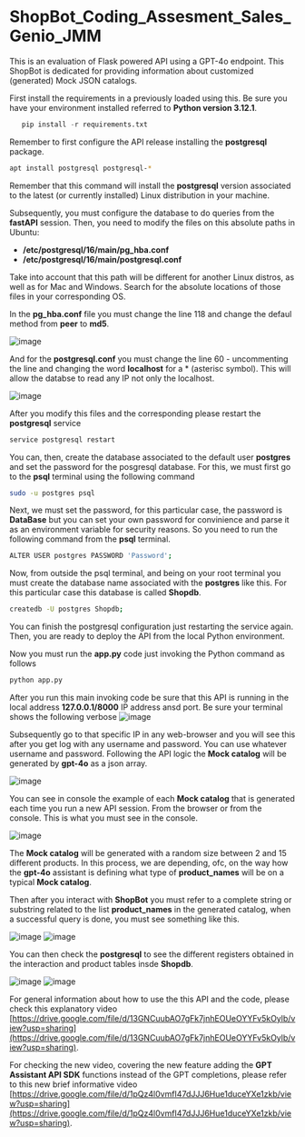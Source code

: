 # ShopBot_Coding_Assesment_Sales_Genio_JMM
This is an evaluation of Flask powered API using a GPT-4o endpoint. This ShopBot is dedicated for providing information about customized (generated) Mock JSON catalogs.

First install the requirements in a previously loaded using this. Be sure you have your environment installed referred to **Python version 3.12.1**.

```python
   pip install -r requirements.txt
```

Remember to first configure the API release installing the **postgresql** package.

```bash
apt install postgresql postgresql-*
```
Remember that this command will install the **postgresql** version associated to the latest (or currently installed) Linux distribution in your machine.

Subsequently, you must configure the database to do queries from the **fastAPI** session. Then, you need to modify the files on this absolute paths in Ubuntu:

- **/etc/postgresql/16/main/pg_hba.conf**
- **/etc/postgresql/16/main/postgresql.conf**

Take into account that this path will be different for another Linux distros, as well as for Mac and Windows. Search for the absolute locations of those files in your corresponding OS.

In the **pg_hba.conf** file you must change the line 118 and change the defaul method from **peer** to **md5**. 

![image](https://github.com/user-attachments/assets/d0a89b51-a783-4581-888d-efc558ff88ce)

And for the **postgresql.conf** you must change the line 60 - uncommenting the line and changing the word  **localhost** for a * (asterisc symbol). This will allow the databse to read any IP not only the localhost.

![image](https://github.com/user-attachments/assets/0029c50f-4ae6-4bdb-ab01-f940603ad1dc)

After you modify this files and the corresponding please restart the **postgresql** service

```bash
service postgresql restart
```

You can, then, create the database associated to the default user **postgres** and set the password for the posgresql database. For this, we must first go to the **psql** terminal using the following command

```bash
sudo -u postgres psql
```

Next, we must set the password, for this particular case, the password is **DataBase** but you can set your own password for convinience and parse it as an environment variable for security reasons. So you need to run the following command from the **psql** terminal.

```bash
ALTER USER postgres PASSWORD 'Password';
```

Now, from outside the psql terminal, and being on your root terminal you must create the database name associated with the **postgres** like this. For this particular case this database is called **Shopdb**.

```bash
createdb -U postgres Shopdb;
```
You can finish the postgresql configuration just restarting the service again. Then, you are ready to deploy the API from the local Python environment.

Now you must run the **app.py** code just invoking the Python command as follows

```bash
python app.py
```

After you run this main invoking code be sure that this API is running in the local address **127.0.0.1/8000** IP address ansd port. Be sure your terminal shows the following verbose
![image](https://github.com/user-attachments/assets/9d934b82-bf05-4d77-871d-424dd28addac)

Subsequently go to that specific IP in any web-browser and you will see this after you get log with any username and password. You can use whatever username and password. Following the API logic the **Mock catalog** will be generated by **gpt-4o** as a json array.

![image](https://github.com/user-attachments/assets/76e48260-319b-497a-a192-b0c071f9974e)

You can see in console the example of each **Mock catalog** that is generated each time you run a new API session. From the browser or from the console. This is what you must see in the console.

![image](https://github.com/user-attachments/assets/eec3dcd2-306f-4c2c-aeca-16d4f622f303)

The **Mock catalog** will be generated with a random size between 2 and 15 different products. In this process, we are depending, ofc, on the way how the **gpt-4o** assistant is defining what type of **product_names** will be on a typical **Mock catalog**. 

Then after you interact with **ShopBot** you must refer to a complete string or substring related to the list **product_names** in the generated catalog, when a successful query is done, you must see something like this.

![image](https://github.com/user-attachments/assets/8c09b2d6-560b-47ff-8217-f40d3ade8391)
![image](https://github.com/user-attachments/assets/77934b62-1eeb-4673-9d9c-65c2fdaf4a61)

You can then check the **postgresql** to see the different registers obtained in the interaction and product tables insde **Shopdb**. 

![image](https://github.com/user-attachments/assets/25fd1a5e-db7d-42e8-a514-92fbf3eb78df)
![image](https://github.com/user-attachments/assets/208cf5fa-58ac-4c41-b1b2-57be4dde0234)


For general information about how to use the this API and the code, please check this explanatory video [https://drive.google.com/file/d/13GNCuubAO7gFk7jnhEOUeOYYFv5kOylb/view?usp=sharing](https://drive.google.com/file/d/13GNCuubAO7gFk7jnhEOUeOYYFv5kOylb/view?usp=sharing).

For checking the new video, covering the new feature adding the **GPT Assistant API SDK** functions instead of the GPT completions, please refer to this new brief informative video [https://drive.google.com/file/d/1pQz4l0vmfI47dJJJ6Hue1duceYXe1zkb/view?usp=sharing](https://drive.google.com/file/d/1pQz4l0vmfI47dJJJ6Hue1duceYXe1zkb/view?usp=sharing).
